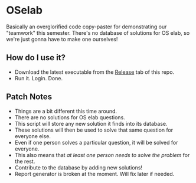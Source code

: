 # OSelab
Basically an overglorified code copy-paster for demonstrating our "teamwork" this semester.
There's no database of solutions for OS elab, so we're just gonna have to make one ourselves!

## How do I use it?

- Download the latest executable from the [Release](https://github.com/autoelab/OSelab/releases) tab of this repo.
- Run it. Login. Done.

## Patch Notes

- Things are a bit different this time around.
- There are no solutions for OS elab questions.
- This script will store any new solution it finds into its database.
- These solutions will then be used to solve that same question for everyone else.
- Even if one person solves a particular question, it will be solved for everyone.
- This also means that *at least one person needs to solve the problem* for the rest.
- Contribute to the database by adding new solutions!
- Report generator is broken at the moment. Will fix later if needed.
